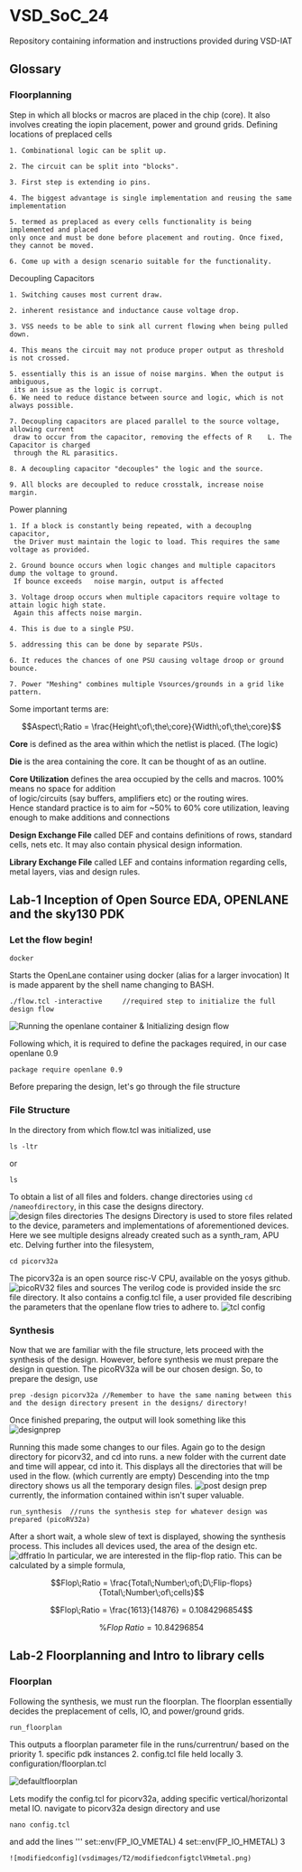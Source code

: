 # VSD_SoC_24
Repository containing information and instructions provided during VSD-IAT

## Glossary
### Floorplanning
Step in which all blocks or macros are placed in the chip (core). It also involves creating the iopin placement, power and ground grids.
Defining locations of preplaced cells

	1. Combinational logic can be split up.  

	2. The circuit can be split into "blocks".  

	3. First step is extending io pins.  

	4. The biggest advantage is single implementation and reusing the same implementation  

	5. termed as preplaced as every cells functionality is being implemented and placed 
    only once and must be done before placement and routing. Once fixed, they cannot be moved.  

	6. Come up with a design scenario suitable for the functionality.  

Decoupling Capacitors

	1. Switching causes most current draw.

	2. inherent resistance and inductance cause voltage drop.

	3. VSS needs to be able to sink all current flowing when being pulled down.

	4. This means the circuit may not produce proper output as threshold is not crossed.

	5. essentially this is an issue of noise margins. When the output is ambiguous,
     its an issue as the logic is corrupt. 
    6. We need to reduce distance between source and logic, which is not always possible.

	7. Decoupling capacitors are placed parallel to the source voltage, allowing current
     draw to occur from the capacitor, removing the effects of R	L. The Capacitor is charged 
     through the RL parasitics.

	8. A decoupling capacitor "decouples" the logic and the source. 

	9. All blocks are decoupled to reduce crosstalk, increase noise margin.

Power planning

	1. If a block is constantly being repeated, with a decouplng capacitor,
     the Driver must maintain the logic to load. This requires the same voltage as provided.

    2. Ground bounce occurs when logic changes and multiple capacitors dump the voltage to ground.
     If bounce exceeds   noise margin, output is affected

	3. Voltage droop occurs when multiple capacitors require voltage to attain logic high state.
     Again this affects noise margin.

	4. This is due to a single PSU.

	5. addressing this can be done by separate PSUs.

	6. It reduces the chances of one PSU causing voltage droop or ground bounce.

	7. Power "Meshing" combines multiple Vsources/grounds in a grid like pattern.

Some important terms are:
```math 
Aspect\;Ratio = \frac{Height\;of\;the\;core}{Width\;of\;the\;core}
```
**Core** is defined as the area within which the netlist is placed. (The logic)  

**Die** is the area containing the core. It can be thought of as an outline.   

**Core Utilization** defines the area occupied by the cells and macros. 100% means no space for addition  
of logic/circuits (say buffers, amplifiers etc) or the routing wires.   
Hence standard practice is to aim for ~50% to 60% core utilization, leaving enough to make additions and connections  

**Design Exchange File** called DEF and contains definitions of rows, standard cells, nets etc. It may also contain physical design information.

**Library Exchange File** called LEF and contains information regarding cells, metal layers, vias and design rules.



## Lab-1 Inception of Open Source EDA, OPENLANE and the sky130 PDK
### Let the flow begin! 
```
docker
```
Starts the OpenLane container using docker (alias for a larger invocation)
It is made apparent by the shell name changing to BASH.
```
./flow.tcl -interactive     //required step to initialize the full design flow
```
![Running the openlane container & Initializing design flow](vsdimages/invokingopenlane.png)

Following which, it is required to define the packages required, in our case openlane 0.9
```
package require openlane 0.9
```
Before preparing the design, let's go through the file structure
### File Structure
In the directory from which flow.tcl was initialized, use 
```
ls -ltr
```
or 
```
ls
```
To obtain a list of all files and folders.
change directories using ```cd /nameofdirectory```, in this case the designs directory.
![design files directories](vsdimages/designfilesdirectory.png)
The designs Directory is used to store files related to the device, parameters and implementations of aforementioned devices. Here we see multiple designs already created such as a synth_ram, APU etc. Delving further into the filesystem,
```
cd picorv32a
```
The picorv32a is an open source risc-V CPU, available on the yosys github. 
![picoRV32 files and sources](vsdimages/picorv32andsrcfiles.png)
The verilog code is provided inside the src file directory.
It also contains a config.tcl file, a user provided file describing the parameters that the openlane flow tries to adhere to.
![tcl config](vsdimages/configtcl.png)
### Synthesis
Now that we are familiar with the file structure, lets proceed with the synthesis of the design. However, before synthesis we must prepare the design in question. The picoRV32a will be our chosen design. So, to prepare the design, use
```
prep -design picorv32a //Remember to have the same naming between this and the design directory present in the designs/ directory!
```
Once finished preparing, the output will look something like this
![designprep](vsdimages/designprep.png)

Running this made some changes to our files. Again go to the design directory for picorv32, and cd into runs. a new folder with the current date and time will appear, cd into it. This displays all the directories that will be used in the flow. (which currently are empty) Descending into the tmp directory shows us all the temporary design files.
![post design prep](vsdimages/prepdesignrunfile.png)
currently, the information contained within isn't super valuable. 
```
run_synthesis  //runs the synthesis step for whatever design was prepared (picoRV32a)
```
After a short wait, a whole slew of text is displayed, showing the synthesis process. This includes all devices used, the area of the design etc. 
![dffratio](vsdimages/dffratio.png)
In particular, we are interested in the flip-flop ratio. This can be calculated by a simple formula,
```math
Flop\;Ratio = \frac{Total\;Number\;of\;D\;Flip-flops}{Total\;Number\;of\;cells}
```
```math
Flop\;Ratio = \frac{1613}{14876} = 0.1084296854
```
```math
\%Flop\;Ratio = 10.84296854
```
## Lab-2 Floorplanning and Intro to library cells
### Floorplan
Following the synthesis, we must run the floorplan. The floorplan essentially decides the preplacement of cells, IO, and power/ground grids.
```
run_floorplan
```
This outputs a floorplan parameter file in the runs/currentrun/			based on the priority
	1. specific pdk instances
	2. config.tcl file held locally
	3. configuration/floorplan.tcl

![defaultfloorplan](vsdimages/T2/config_floorplan.png)

Lets modify the config.tcl for picorv32a, adding specific vertical/horizontal metal IO.
navigate to picorv32a design directory and use 
```
nano config.tcl
```
and add the lines 
'''
set::env(FP_IO_VMETAL) 4
set::env(FP_IO_HMETAL) 3
```
![modifiedconfig](vsdimages/T2/modifiedconfigtclVHmetal.png)